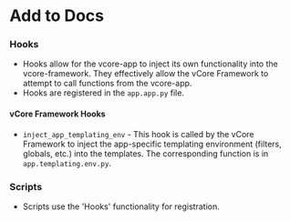 # Add to Docs

### Hooks

- Hooks allow for the vcore-app to inject its own functionality into the vcore-framework. They effectively allow the vCore Framework to attempt to call functions from the vcore-app.
- Hooks are registered in the `app.app.py` file.

#### vCore Framework Hooks

- `inject_app_templating_env` - This hook is called by the vCore Framework to inject the app-specific templating environment (filters, globals, etc.) into the templates. The corresponding function is in `app.templating.env.py`.

### Scripts

- Scripts use the 'Hooks' functionality for registration.
